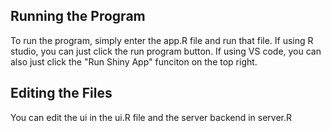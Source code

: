 ## Running the Program <br />
To run the program, simply enter the app.R file and run that file. If using R studio, you can just click the run program button. If using VS code, you can also just click the "Run Shiny App" funciton on the top right.
<br />
## Editing the Files <br />
You can edit the ui in the ui.R file and the server backend in server.R
